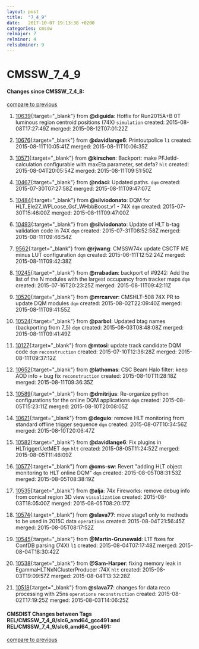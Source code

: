 ```yaml
---
layout: post
title:  "7_4_9"
date:   2017-10-07 19:13:38 +0200
categories: cmssw
relmajor: 7
relminor: 4
relsubminor: 9
---
```


# CMSSW_7_4_9
#### Changes since CMSSW_7_4_8:

[compare to previous](https://github.com/cms-sw/cmssw/compare/CMSSW_7_4_8...CMSSW_7_4_9)



1. [10639](http://github.com/cms-sw/cmssw/pull/10639){:target="_blank"}  from **@diguida**: Hotfix for Run2015A+B 0T luminous region centroid positions (74X) `simulation`  created: 2015-08-08T17:27:49Z merged: 2015-08-12T07:01:22Z

1. [10676](http://github.com/cms-sw/cmssw/pull/10676){:target="_blank"}  from **@davidlange6**: Printoutpolice `l1`  created: 2015-08-11T10:05:41Z merged: 2015-08-11T10:06:35Z

1. [10571](http://github.com/cms-sw/cmssw/pull/10571){:target="_blank"}  from **@kirschen**: Backport: make PFJetId-calculation configurable with maxEta parameter, set defa? `hlt`  created: 2015-08-04T20:05:54Z merged: 2015-08-11T09:51:50Z

1. [10467](http://github.com/cms-sw/cmssw/pull/10467){:target="_blank"}  from **@ndaci**: Updated paths. `dqm`  created: 2015-07-30T07:27:58Z merged: 2015-08-11T09:47:07Z

1. [10484](http://github.com/cms-sw/cmssw/pull/10484){:target="_blank"}  from **@silviodonato**: DQM for HLT_Ele27_WPLoose_Gsf_WHbbBoost_v1 - 74X `dqm`  created: 2015-07-30T15:46:00Z merged: 2015-08-11T09:47:00Z

1. [10493](http://github.com/cms-sw/cmssw/pull/10493){:target="_blank"}  from **@silviodonato**: Update of HLT b-tag validation code in 74X `dqm`  created: 2015-07-31T08:52:58Z merged: 2015-08-11T09:46:54Z

1. [9562](http://github.com/cms-sw/cmssw/pull/9562){:target="_blank"}  from **@rjwang**: CMSSW74x update CSCTF ME minus LUT configuration `dqm`  created: 2015-06-11T12:52:24Z merged: 2015-08-11T09:42:38Z

1. [10245](http://github.com/cms-sw/cmssw/pull/10245){:target="_blank"}  from **@rrabadan**: backport of #9242: Add the list of the N modules with the largest occupancy from tracker maps `dqm`  created: 2015-07-16T20:23:25Z merged: 2015-08-11T09:42:11Z

1. [10520](http://github.com/cms-sw/cmssw/pull/10520){:target="_blank"}  from **@mrcarver**: CMSHLT-508 74X PR to update DQM modules `dqm`  created: 2015-08-02T22:09:40Z merged: 2015-08-11T09:41:55Z

1. [10524](http://github.com/cms-sw/cmssw/pull/10524){:target="_blank"}  from **@parbol**: Updated btag names (backporting from 7_5) `dqm`  created: 2015-08-03T08:48:08Z merged: 2015-08-11T09:41:49Z

1. [10127](http://github.com/cms-sw/cmssw/pull/10127){:target="_blank"}  from **@mtosi**: update track candidate DQM code `dqm`  `reconstruction`  created: 2015-07-10T12:36:28Z merged: 2015-08-11T09:37:12Z

1. [10652](http://github.com/cms-sw/cmssw/pull/10652){:target="_blank"}  from **@lathomas**: CSC Beam Halo filter: keep AOD info + bug fix `reconstruction`  created: 2015-08-10T11:28:18Z merged: 2015-08-11T09:36:35Z

1. [10589](http://github.com/cms-sw/cmssw/pull/10589){:target="_blank"}  from **@dmitrijus**: Re-organize python configurations for the online DQM applications `dqm`  created: 2015-08-05T15:23:11Z merged: 2015-08-10T20:08:05Z

1. [10621](http://github.com/cms-sw/cmssw/pull/10621){:target="_blank"}  from **@deguio**: remove HLT monitoring from standard offline trigger sequence `dqm`  created: 2015-08-07T10:34:56Z merged: 2015-08-10T20:06:47Z

1. [10582](http://github.com/cms-sw/cmssw/pull/10582){:target="_blank"}  from **@davidlange6**: Fix plugins in HLTrigger/JetMET `dqm`  `hlt`  created: 2015-08-05T11:24:52Z merged: 2015-08-05T11:46:09Z

1. [10577](http://github.com/cms-sw/cmssw/pull/10577){:target="_blank"}  from **@cms-sw**: Revert "adding HLT object monitoring to HLT online DQM" `dqm`  created: 2015-08-05T08:31:53Z merged: 2015-08-05T08:38:19Z

1. [10535](http://github.com/cms-sw/cmssw/pull/10535){:target="_blank"}  from **@alja**: 74x Fireworks: remove debug info from conical region 3D view `visualization`  created: 2015-08-03T18:05:00Z merged: 2015-08-05T08:20:17Z

1. [10574](http://github.com/cms-sw/cmssw/pull/10574){:target="_blank"}  from **@slava77**: move stage1 only to methods to be used in 2015C data `operations`  created: 2015-08-04T21:56:45Z merged: 2015-08-05T08:17:52Z

1. [10545](http://github.com/cms-sw/cmssw/pull/10545){:target="_blank"}  from **@Martin-Grunewald**: L1T fixes for ConfDB parsing (74X) `l1`  created: 2015-08-04T07:17:48Z merged: 2015-08-04T18:30:42Z

1. [10538](http://github.com/cms-sw/cmssw/pull/10538){:target="_blank"}  from **@Sam-Harper**: fixing memory leak in EgammaHLTNxNClusterProducer :74X  `hlt`  created: 2015-08-03T19:09:57Z merged: 2015-08-04T13:32:28Z

1. [10518](http://github.com/cms-sw/cmssw/pull/10518){:target="_blank"}  from **@slava77**: changes for data reco processing with 25ns `operations`  `reconstruction`  created: 2015-08-02T17:19:25Z merged: 2015-08-03T14:06:25Z

#### CMSDIST Changes between Tags REL/CMSSW_7_4_8/slc6_amd64_gcc491 and REL/CMSSW_7_4_9/slc6_amd64_gcc491:

[compare to previous](https://github.com/cms-sw/cmsdist/compare/REL/CMSSW_7_4_8/slc6_amd64_gcc491...REL/CMSSW_7_4_9/slc6_amd64_gcc491)


